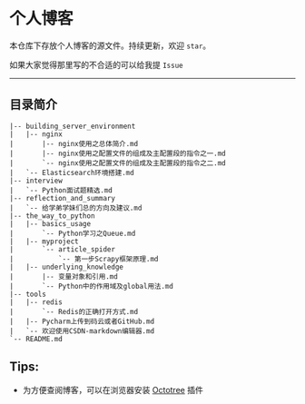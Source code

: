 # 个人博客

本仓库下存放个人博客的源文件。持续更新，欢迎 `star`。

如果大家觉得那里写的不合适的可以给我提 `Issue`

---

## 目录简介

```
|-- building_server_environment
|   |-- nginx
|   	|-- nginx使用之总体简介.md
|		|-- nginx使用之配置文件的组成及主配置段的指令之一.md
|		`-- nginx使用之配置文件的组成及主配置段的指令之二.md
|   `-- Elasticsearch环境搭建.md
|-- interview
|   `-- Python面试题精选.md
|-- reflection_and_summary
|   `-- 给学弟学妹们总的方向及建议.md
|-- the_way_to_python
|   |-- basics_usage
|       `-- Python学习之Queue.md
|   |-- myproject
|       `-- article_spider
|           `-- 第一步Scrapy框架原理.md
|   |-- underlying_knowledge
|       |-- 变量对象和引用.md
|       `-- Python中的作用域及global用法.md
|-- tools
|	|-- redis
|		`-- Redis的正确打开方式.md
|   |-- Pycharm上传到码云或者GitHub.md
|   `-- 欢迎使用CSDN-markdown编辑器.md
`-- README.md

```
## Tips:

- 为方便查阅博客，可以在浏览器安装 [Octotree](https://github.com/buunguyen/octotree) 插件
